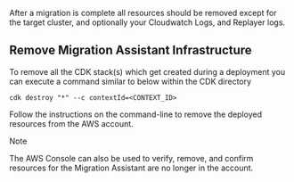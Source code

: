 <!-- Document: Topic -->
After a migration is complete all resources should be removed except for the target cluster, and optionally your Cloudwatch Logs, and Replayer logs.

## Remove Migration Assistant Infrastructure
To remove all the CDK stack(s) which get created during a deployment you can execute a command similar to below within the CDK directory

```
cdk destroy "*" --c contextId=<CONTEXT_ID>
```

Follow the instructions on the command-line to remove the deployed resources from the AWS account.

> [!Note] 
> The AWS Console can also be used to verify, remove, and confirm resources for the Migration Assistant are no longer in the account.